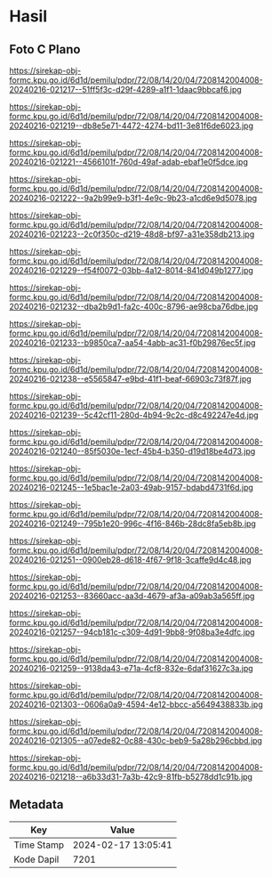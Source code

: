 # Hasil

## Foto C Plano

https://sirekap-obj-formc.kpu.go.id/6d1d/pemilu/pdpr/72/08/14/20/04/7208142004008-20240216-021217--51ff5f3c-d29f-4289-a1f1-1daac9bbcaf6.jpg

https://sirekap-obj-formc.kpu.go.id/6d1d/pemilu/pdpr/72/08/14/20/04/7208142004008-20240216-021219--db8e5e71-4472-4274-bd11-3e81f6de6023.jpg

https://sirekap-obj-formc.kpu.go.id/6d1d/pemilu/pdpr/72/08/14/20/04/7208142004008-20240216-021221--4566101f-760d-49af-adab-ebaf1e0f5dce.jpg

https://sirekap-obj-formc.kpu.go.id/6d1d/pemilu/pdpr/72/08/14/20/04/7208142004008-20240216-021222--9a2b99e9-b3f1-4e9c-9b23-a1cd6e9d5078.jpg

https://sirekap-obj-formc.kpu.go.id/6d1d/pemilu/pdpr/72/08/14/20/04/7208142004008-20240216-021223--2c0f350c-d219-48d8-bf97-a31e358db213.jpg

https://sirekap-obj-formc.kpu.go.id/6d1d/pemilu/pdpr/72/08/14/20/04/7208142004008-20240216-021229--f54f0072-03bb-4a12-8014-841d049b1277.jpg

https://sirekap-obj-formc.kpu.go.id/6d1d/pemilu/pdpr/72/08/14/20/04/7208142004008-20240216-021232--dba2b9d1-fa2c-400c-8796-ae98cba76dbe.jpg

https://sirekap-obj-formc.kpu.go.id/6d1d/pemilu/pdpr/72/08/14/20/04/7208142004008-20240216-021233--b9850ca7-aa54-4abb-ac31-f0b29876ec5f.jpg

https://sirekap-obj-formc.kpu.go.id/6d1d/pemilu/pdpr/72/08/14/20/04/7208142004008-20240216-021238--e5565847-e9bd-41f1-beaf-66903c73f87f.jpg

https://sirekap-obj-formc.kpu.go.id/6d1d/pemilu/pdpr/72/08/14/20/04/7208142004008-20240216-021239--5c42cf11-280d-4b94-9c2c-d8c492247e4d.jpg

https://sirekap-obj-formc.kpu.go.id/6d1d/pemilu/pdpr/72/08/14/20/04/7208142004008-20240216-021240--85f5030e-1ecf-45b4-b350-d19d18be4d73.jpg

https://sirekap-obj-formc.kpu.go.id/6d1d/pemilu/pdpr/72/08/14/20/04/7208142004008-20240216-021245--1e5bac1e-2a03-49ab-9157-bdabd4731f6d.jpg

https://sirekap-obj-formc.kpu.go.id/6d1d/pemilu/pdpr/72/08/14/20/04/7208142004008-20240216-021249--795b1e20-996c-4f16-846b-28dc8fa5eb8b.jpg

https://sirekap-obj-formc.kpu.go.id/6d1d/pemilu/pdpr/72/08/14/20/04/7208142004008-20240216-021251--0900eb28-d618-4f67-9f18-3caffe9d4c48.jpg

https://sirekap-obj-formc.kpu.go.id/6d1d/pemilu/pdpr/72/08/14/20/04/7208142004008-20240216-021253--83660acc-aa3d-4679-af3a-a09ab3a565ff.jpg

https://sirekap-obj-formc.kpu.go.id/6d1d/pemilu/pdpr/72/08/14/20/04/7208142004008-20240216-021257--94cb181c-c309-4d91-9bb8-9f08ba3e4dfc.jpg

https://sirekap-obj-formc.kpu.go.id/6d1d/pemilu/pdpr/72/08/14/20/04/7208142004008-20240216-021259--9138da43-e71a-4cf8-832e-6daf31627c3a.jpg

https://sirekap-obj-formc.kpu.go.id/6d1d/pemilu/pdpr/72/08/14/20/04/7208142004008-20240216-021303--0606a0a9-4594-4e12-bbcc-a5649438833b.jpg

https://sirekap-obj-formc.kpu.go.id/6d1d/pemilu/pdpr/72/08/14/20/04/7208142004008-20240216-021305--a07ede82-0c88-430c-beb9-5a28b296cbbd.jpg

https://sirekap-obj-formc.kpu.go.id/6d1d/pemilu/pdpr/72/08/14/20/04/7208142004008-20240216-021218--a6b33d31-7a3b-42c9-81fb-b5278dd1c91b.jpg


## Metadata

| Key        | Value               |
| ---------- | ------------------- |
| Time Stamp | 2024-02-17 13:05:41 |
| Kode Dapil | 7201                |



